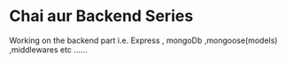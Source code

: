  <h1>Chai aur Backend Series </h1>
 Working on the backend part i.e. Express , mongoDb ,mongoose(models) ,middlewares etc ......
